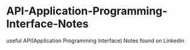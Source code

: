 # API-Application-Programming-Interface-Notes
useful API(Application Programming Interface) Notes found on Linkedin 
